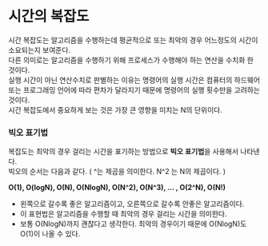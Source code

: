 # 시간의 복잡도
시간 복잡도는 알고리즘을 수행하는데 평균적으로 또는 최악의 경우 어느정도의 시간이 소요되는지 보여준다.   
다른 의미로는 알고리즘을 수행하기 위해 프로세스가 수행해야 하는 연산을 수치화 한 것이다.   
실행 시간이 아닌 연산수치로 판별하는 이유는 명령어의 실행 시간은 컴퓨터의 하드웨어 또는 프로그래밍 언어에 따라 편차가 달라지기 때문에 명령어의 실행 횟수만을 고려하는 것이다.   
시간 복잡도에서 중요하게 보는 것은 가장 큰 영향을 미치는 N의 단위이다.

### 빅오 표기법
복잡도는 최악의 경우 걸리는 시간을 표기하는 방법으로 **빅오 표기법**을 사용해서 나타낸다.   
빅오의 순서는 다음과 같다. ( ^는 제곱을 의미한다. N^2 는 N의 제곱이다. )   

**O(1), O(logN), O(N), O(NlogN), O(N^2), O(N^3), ... , O(2^N), O(N!)**

* 왼쪽으로 갈수록 좋은 알고리즘이고, 오른쪽으로 갈수록 안좋은 알고리즘이다. 
* 이 표현법은 알고리즘을 수행할 때 최악의 경우 걸리는 시간을 의미한다.
* 보통 O(NlogN)까지 괜찮다고 생각한다. 최악의 경우이기 때문에 O(NlogN)도 O(1)이 나올 수 있다.
